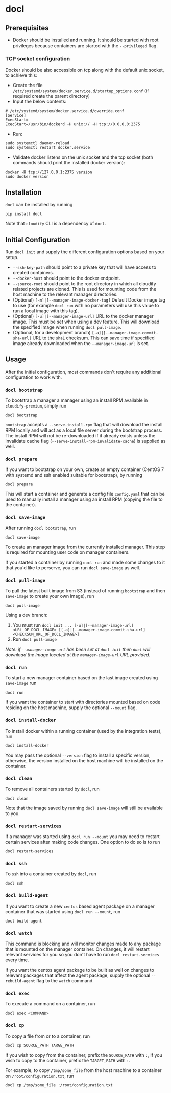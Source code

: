 # docl

## Prerequisites
* Docker should be installed and running. It should be started with root privileges because containers are started with the `--privileged` flag.

### TCP socket configuration
Docker should be also accessible on tcp along with the default unix socket, to achieve this:
* Create the file `/etc/systemd/system/docker.service.d/startup_options.conf` (if required create the parent directory)
* Input the below contents:
```
# /etc/systemd/system/docker.service.d/override.conf
[Service]
ExecStart=
ExecStart=/usr/bin/dockerd -H unix:// -H tcp://0.0.0.0:2375
```
* Run:
```
sudo systemctl daemon-reload
sudo systemctl restart docker.service
```
* Validate docker listens on the unix socket and the tcp socket (both commands should print the installed docker version):
```
docker -H tcp://127.0.0.1:2375 version
sudo docker version
```  

## Installation
`docl` can be installed by running 

```
pip install docl
```

Note that `cloudify` CLI is a dependency of `docl`.

## Initial Configuration

Run `docl init` and supply the different configuration options based on your setup.
* `--ssh-key-path` should point to a private key that will have access to created containers.
* `--docker-host` should point to the docker endpoint.
* `--source-root` should point to the root directory in which all cloudify related projects are cloned. This is used for mounting code
  from the host machine to the relevant manager directories.
* (Optional) `[-m]|[--manager-image-docker-tag]` Default Docker image tag to use (for example `docl run` with no parameters will use this value to run a local image with this tag).
* (Optional) `[-u]|[--manager-image-url]` URL to the docker manager image. This must be set when using a dev feature. This will download the specified image when running `docl pull-image`.
* (Optional, for a development branch) `[-a]|[--manager-image-commit-sha-url]` URL to the `sha1` checksum. This can save time if specified image already downloaded when 
the `--manager-image-url` is set. 

## Usage

After the initial configuration, most commands don't require any additional configuration to work with.

### `docl bootstrap`
To bootstrap a manager a manager using an install RPM available in `cloudify-premium`, simply run


```
docl bootstrap
```

`bootstrap` accepts a `--serve-install-rpm` flag that will download the install RPM locally and will act as a local file server during the bootstrap process. The install RPM will not be re-downloaded if it already exists unless the invalidate cache flag (`--serve-install-rpm-invalidate-cache`) is supplied as well.

### `docl prepare`
If you want to bootstrap on your own, create an empty container (CentOS 7 with systemd and ssh enabled suitable for bootstrap), by 
running

```
docl prepare
```

This will start a container and generate a config file `config.yaml` that can be used to manually install a manager using an install RPM (copying the file to the container).

### `docl save-image`

After running `docl bootstrap`, run

```
docl save-image
```

To create an manager image from the currently installed manager. This step is required for mounting user code on manager containers.

If you started a container by running `docl run` and made some changes to it that you'd like to perserve, you can run `docl save-image` as well.


### `docl pull-image`

To pull the latest built image from S3 (instead of running `bootstrap` and then `save-image` to create your own image), run

```
docl pull-image
```

Using a dev branch:
1. You must run `docl init ... [-u]|[--manager-image-url] <URL_OF_DOCL_IMAGE> [[-a]|[--manager-image-commit-sha-url] <CHECKSUM_URL_OF_DOCL_IMAGE>]`
2. Run `docl pull-image`

_Note: if `--manager-image-url` has been set at `docl init` then `docl` will download the image located at the `manager-image-url` URL provided._

### `docl run`

To start a new manager container based on the last image created using `save-image` run

```
docl run
```

If you want the container to start with directories mounted based on code residing on the host machine, supply the optional `--mount`
flag.

### `docl install-docker`

To install docker within a running container (used by the integration tests), run

```
docl install-docker
```

You may pass the optional `--version` flag to install a specific version, otherwise, the version installed on the host machine
will be installed on the container.

### `docl clean`

To remove all containers started by `docl`, run

```
docl clean
```

Note that the image saved by running `docl save-image` will still be available to you.

### `docl restart-services`
If a manager was started using `docl run --mount` you may need to restart certain services after making code changes. One option to do so is to run

```
docl restart-services
```

### `docl ssh`
To `ssh` into a container created by `docl`, run 

```
docl ssh
```

### `docl build-agent`
If you want to create a new `centos` based agent package on a manager container that was started using `docl run --mount`, run

```
docl build-agent
```

### `docl watch`
This command is blocking and will monitor changes made to any package that is mounted on the manager container. On changes, it will
restart relevant services for you so you don't have to run `docl restart-services` every time.

If you want the centos agent package to be built as well on changes to relevant packages that affect the agent package, supply the 
optional `--rebuild-agent` flag to the `watch` command.

### `docl exec`
To execute a command on a container, run

```
docl exec <COMMAND>
```

### `docl cp`
To copy a file from or to a container, run 

```
docl cp SOURCE_PATH TARGE_PATH
```
If you wish to copy from the container, prefix the `SOURCE_PATH` with `:`, If you wish to copy to the container, prefix the `TARGET_PATH` with `:`.

For example, to copy `/tmp/some_file` from the host machine to a container on `/root/configuration.txt`, run

```
docl cp /tmp/some_file :/root/configuration.txt
```
